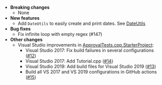 <!-- See the [v.x.y.z milestone](https://github.com/approvals/ApprovalTests.cpp/milestone/__MILESTONE_NUMBER__?closed=1) for the full list of changes. -->

* **Breaking changes**
    * None
* **New features**
    * Add `DateUtils` to easily create and print dates. See [DateUtils](https://github.com/approvals/ApprovalTests.cpp/blob/master/doc/Features.md#dateutils)
* **Bug fixes**
    * Fix infinite loop with empty regex (#147)
* **Other changes**
    * Visual Studio improvements in [ApprovalTests.cpp.StarterProject](https://github.com/approvals/ApprovalTests.cpp.StarterProject):
        * Visual Studio 2017: Fix build failures in several configurations ([#12](https://github.com/approvals/ApprovalTests.cpp.StarterProject/issues/12))
        * Visual Studio 2017: Add Tutorial.cpp ([#14](https://github.com/approvals/ApprovalTests.cpp.StarterProject/issues/14))
        * Visual Studio 2019: Add build files for Visual Studio 2019 ([#13](https://github.com/approvals/ApprovalTests.cpp.StarterProject/issues/13))
        * Build all VS 2017 and  VS 2019 configurations in GitHub actions ([#15](https://github.com/approvals/ApprovalTests.cpp.StarterProject/issues/15))
